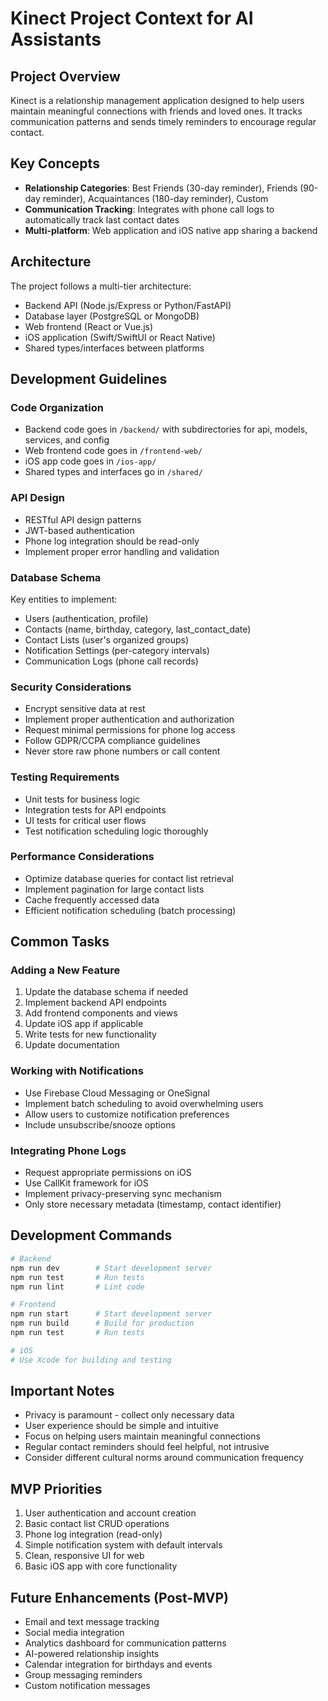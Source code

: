 # Kinect Project Context for AI Assistants

## Project Overview

Kinect is a relationship management application designed to help users maintain meaningful connections with friends and loved ones. It tracks communication patterns and sends timely reminders to encourage regular contact.

## Key Concepts

- **Relationship Categories**: Best Friends (30-day reminder), Friends (90-day reminder), Acquaintances (180-day reminder), Custom
- **Communication Tracking**: Integrates with phone call logs to automatically track last contact dates
- **Multi-platform**: Web application and iOS native app sharing a backend

## Architecture

The project follows a multi-tier architecture:

- Backend API (Node.js/Express or Python/FastAPI)
- Database layer (PostgreSQL or MongoDB)
- Web frontend (React or Vue.js)
- iOS application (Swift/SwiftUI or React Native)
- Shared types/interfaces between platforms

## Development Guidelines

### Code Organization

- Backend code goes in `/backend/` with subdirectories for api, models, services, and config
- Web frontend code goes in `/frontend-web/`
- iOS app code goes in `/ios-app/`
- Shared types and interfaces go in `/shared/`

### API Design

- RESTful API design patterns
- JWT-based authentication
- Phone log integration should be read-only
- Implement proper error handling and validation

### Database Schema

Key entities to implement:

- Users (authentication, profile)
- Contacts (name, birthday, category, last_contact_date)
- Contact Lists (user's organized groups)
- Notification Settings (per-category intervals)
- Communication Logs (phone call records)

### Security Considerations

- Encrypt sensitive data at rest
- Implement proper authentication and authorization
- Request minimal permissions for phone log access
- Follow GDPR/CCPA compliance guidelines
- Never store raw phone numbers or call content

### Testing Requirements

- Unit tests for business logic
- Integration tests for API endpoints
- UI tests for critical user flows
- Test notification scheduling logic thoroughly

### Performance Considerations

- Optimize database queries for contact list retrieval
- Implement pagination for large contact lists
- Cache frequently accessed data
- Efficient notification scheduling (batch processing)

## Common Tasks

### Adding a New Feature

1. Update the database schema if needed
2. Implement backend API endpoints
3. Add frontend components and views
4. Update iOS app if applicable
5. Write tests for new functionality
6. Update documentation

### Working with Notifications

- Use Firebase Cloud Messaging or OneSignal
- Implement batch scheduling to avoid overwhelming users
- Allow users to customize notification preferences
- Include unsubscribe/snooze options

### Integrating Phone Logs

- Request appropriate permissions on iOS
- Use CallKit framework for iOS
- Implement privacy-preserving sync mechanism
- Only store necessary metadata (timestamp, contact identifier)

## Development Commands

```bash
# Backend
npm run dev        # Start development server
npm run test       # Run tests
npm run lint       # Lint code

# Frontend
npm run start      # Start development server
npm run build      # Build for production
npm run test       # Run tests

# iOS
# Use Xcode for building and testing
```

## Important Notes

- Privacy is paramount - collect only necessary data
- User experience should be simple and intuitive
- Focus on helping users maintain meaningful connections
- Regular contact reminders should feel helpful, not intrusive
- Consider different cultural norms around communication frequency

## MVP Priorities

1. User authentication and account creation
2. Basic contact list CRUD operations
3. Phone log integration (read-only)
4. Simple notification system with default intervals
5. Clean, responsive UI for web
6. Basic iOS app with core functionality

## Future Enhancements (Post-MVP)

- Email and text message tracking
- Social media integration
- Analytics dashboard for communication patterns
- AI-powered relationship insights
- Calendar integration for birthdays and events
- Group messaging reminders
- Custom notification messages
